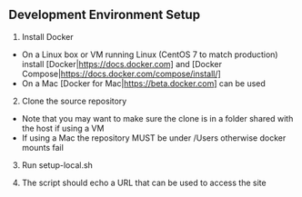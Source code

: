 Development Environment Setup
-----------------------------

1. Install Docker
  - On a Linux box or VM running Linux (CentOS 7 to match production) install [Docker|https://docs.docker.com] and [Docker Compose|https://docs.docker.com/compose/install/]
  - On a Mac [Docker for Mac|https://beta.docker.com] can be used

2. Clone the source repository
  - Note that you may want to make sure the clone is in a folder shared with the host if using a VM 
  - If using a Mac the repository MUST be under /Users otherwise docker mounts fail

3. Run setup-local.sh

4. The script should echo a URL that can be used to access the site
